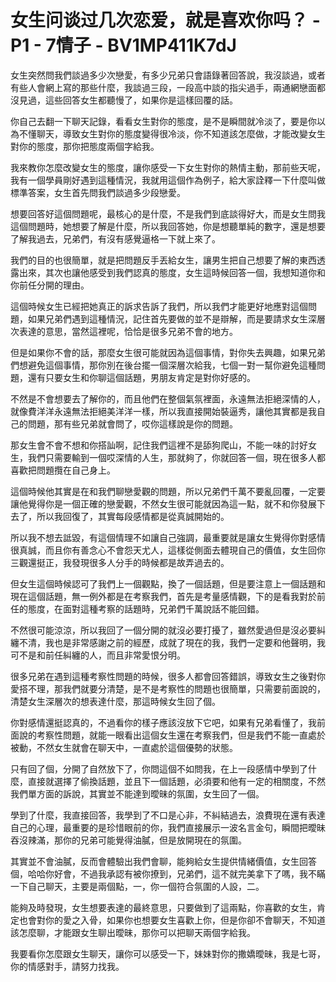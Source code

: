 # 女生问谈过几次恋爱，就是喜欢你吗？ - P1 - 7情子 - BV1MP411K7dJ

女生突然問我們談過多少次戀愛，有多少兄弟只會語錄著回答說，我沒談過，或者有些人會網上寫的那些什麼，我談過三段，一段高中談的指尖過手，兩通網戀面都沒見過，這些回答女生都聽慢了，如果你是這樣回覆的話。

你自己去翻一下聊天記錄，看看女生對你的態度，是不是瞬間就冷淡了，要是你以為不懂聊天，導致女生對你的態度變得很冷淡，你不知道該怎麼做，才能改變女生對你的態度，那你把態度兩個字給我。

我來教你怎麼改變女生的態度，讓你感受一下女生對你的熱情主動，那前些天呢，我有一個學員剛好遇到這種情況，我就用這個作為例子，給大家詮釋一下什麼叫做標準答案，女生首先問我們談過多少段戀愛。

想要回答好這個問題呢，最核心的是什麼，不是我們到底談得好大，而是女生問我這個問題時，她想要了解是什麼，所以我回答她，你是想聽單純的數字，還是想要了解我過去，兄弟們，有沒有感覺逼格一下就上來了。

我們的目的也很簡單，就是把問題反手丟給女生，讓男生把自己想要了解的東西透露出來，其次也讓他感受到我們認真的態度，女生這時候回答一個，我想知道你和你前任分開的理由。

這個時候女生已經把她真正的訴求告訴了我們，所以我們才能更好地應對這個問題，如果兄弟們遇到這種情況，記住首先要做的並不是辯解，而是要請求女生深層次表達的意思，當然這裡呢，恰恰是很多兄弟不會的地方。

但是如果你不會的話，那麼女生很可能就因為這個事情，對你失去興趣，如果兄弟們想避免這個事情，那你別在後台擺一個深層次給我，七個一對一幫你避免這種問題，還有只要女生和你聊這個話題，男朋友肯定是對你好感的。

不然是不會想要去了解你的，而且他們在整個氣氛裡面，永遠無法拒絕深情的人，就像費洋洋永遠無法拒絕美洋洋一樣，所以我直接開始裝逼秀，讓他其實都是我自己的問題，那有些兄弟就會問了，哎你這樣說是你的問題。

那女生會不會不想和你搭訕啊，記住我們這裡不是舔狗爬山，不能一味的討好女生，我們只需要輸到一個哎深情的人生，那就夠了，你就回答一個，現在很多人都喜歡把問題攬在自己身上。

這個時候他其實是在和我們聊戀愛觀的問題，所以兄弟們千萬不要亂回覆，一定要讓他覺得你是一個正確的戀愛觀，不然女生很可能就因為這一點，就不和你發展下去了，所以我回復了，其實每段感情都是從真誠開始的。

所以我不想去詆毀，有這個情理不如讓自己強調，最重要就是讓女生覺得你對感情很真誠，而且你有善念心不會怨天尤人，這樣從側面去體現自己的價值，女生回你三觀還挺正，我發現很多人分手的時候都是故弄過去的。

但女生這個時候認可了我們上一個觀點，換了一個話題，但是要注意上一個話題和現在這個話題，無一例外都是在考察我們，首先是考量感情觀，下的是看我對於前任的態度，在面對這種考察的話題時，兄弟們千萬說話不能回錯。

不然很可能涼涼，所以我回了一個分開的就沒必要打擾了，雖然愛過但是沒必要糾纏不清，我也是非常感謝之前的經歷，成就了現在的我，我們一定要和他聲明，我可不是和前任糾纏的人，而且非常愛恨分明。

很多兄弟在遇到這種考察性問題的時候，很多人都會回答錯誤，導致女生之後對你愛搭不理，那我們就要分清楚，是不是考察性的問題也很簡單，只需要前面說的，清楚女生深層次的想表達什麼，那這時候女生回了個。

你對感情還挺認真的，不過看你的樣子應該沒放下它吧，如果有兄弟看懂了，我前面說的考察性問題，就能一眼看出這個女生還在考察我們，但是我們不能一直處於被動，不然女生就會在聊天中，一直處於這個優勢的狀態。

只有回了個，分開了自然放下了，你問這個不如問我，在上一段感情中學到了什麼，直接就選擇了偷換話題，並且下一個話題，必須要和他有一定的相關度，不然我們單方面的訴說，其實並不能達到曖昧的氛圍，女生回了一個。

學到了什麼，我直接回答，我學到了不口是心非，不糾結過去，浪費現在還有表達自己的心理，最重要的是珍惜眼前的你，我們直接展示一波名言金句，瞬間把曖昧吞沒辣滿，那你的兄弟可能覺得油膩，但是放開現在的氛圍。

其實並不會油膩，反而會體驗出我們會聊，能夠給女生提供情緒價值，女生回答個，哈哈你好會，不過我承認有被你撩到，兄弟們，這不就完美拿下了嗎，我不瞞一下自己聊天，主要是兩個點，一，你一個符合氛圍的人設，二。

能夠及時發現，女生想要表達的最終意思，只要做到了這兩點，你喜歡的女生，肯定也會對你的愛之入骨，如果你也想要女生喜歡上你，但是你卻不會聊天，不知道該怎麼聊，才能跟女生聊出曖昧，那你可以把聊天兩個字給我。

我要看你怎麼跟女生聊天，讓你可以感受一下，妹妹對你的撒嬌曖昧，我是七哥，你的情感對手，請努力找我。